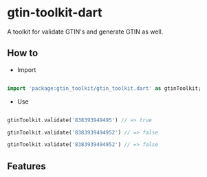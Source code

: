 # gtin-toolkit-dart

A toolkit for validate GTIN's and generate GTIN as well.

## How to

- Import

```dart

import 'package:gtin_toolkit/gtin_toolkit.dart' as gtinToolkit;

```

- Use

```dart

gtinToolkit.validate('838393949495') // => true

gtinToolkit.validate('8383939494952') // => false

gtinToolkit.validate('8383939494952') // => false

```

## Features
